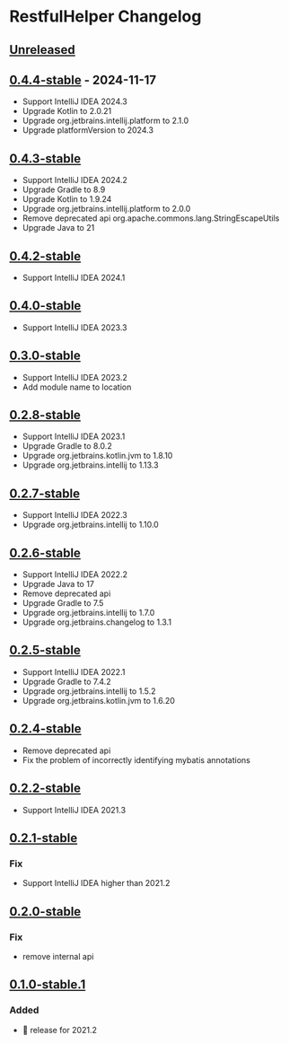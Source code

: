 <!-- Keep a Changelog guide -> https://keepachangelog.com -->

# RestfulHelper Changelog

## [Unreleased]

## [0.4.4-stable] - 2024-11-17

- Support IntelliJ IDEA 2024.3
- Upgrade Kotlin to 2.0.21
- Upgrade org.jetbrains.intellij.platform to 2.1.0
- Upgrade platformVersion to 2024.3

## [0.4.3-stable]

- Support IntelliJ IDEA 2024.2
- Upgrade Gradle to 8.9
- Upgrade Kotlin to 1.9.24
- Upgrade org.jetbrains.intellij.platform to 2.0.0
- Remove deprecated api org.apache.commons.lang.StringEscapeUtils
- Upgrade Java to 21

## [0.4.2-stable]

- Support IntelliJ IDEA 2024.1

## [0.4.0-stable]

- Support IntelliJ IDEA 2023.3

## [0.3.0-stable]

- Support IntelliJ IDEA 2023.2
- Add module name to location

## [0.2.8-stable]

- Support IntelliJ IDEA 2023.1
- Upgrade Gradle to 8.0.2
- Upgrade org.jetbrains.kotlin.jvm to 1.8.10
- Upgrade org.jetbrains.intellij to 1.13.3

## [0.2.7-stable]

- Support IntelliJ IDEA 2022.3
- Upgrade org.jetbrains.intellij to 1.10.0

## [0.2.6-stable]

- Support IntelliJ IDEA 2022.2
- Upgrade Java to 17
- Remove deprecated api
- Upgrade Gradle to 7.5
- Upgrade org.jetbrains.intellij to 1.7.0
- Upgrade org.jetbrains.changelog to 1.3.1

## [0.2.5-stable]

- Support IntelliJ IDEA 2022.1
- Upgrade Gradle to 7.4.2
- Upgrade org.jetbrains.intellij to 1.5.2
- Upgrade org.jetbrains.kotlin.jvm to 1.6.20

## [0.2.4-stable]

- Remove deprecated api
- Fix the problem of incorrectly identifying mybatis annotations

## [0.2.2-stable]

- Support IntelliJ IDEA 2021.3

## [0.2.1-stable]

### Fix

- Support IntelliJ IDEA higher than 2021.2

## [0.2.0-stable]

### Fix

- remove internal api

## [0.1.0-stable.1]

### Added

- 🎉 release for 2021.2

[Unreleased]: https://github.com/Nayacco/RestfulHelper/compare/v0.4.4-stable...HEAD
[0.4.4-stable]: https://github.com/Nayacco/RestfulHelper/compare/v0.4.3-stable...v0.4.4-stable
[0.4.3-stable]: https://github.com/Nayacco/RestfulHelper/compare/v0.4.2-stable...v0.4.3-stable
[0.4.2-stable]: https://github.com/Nayacco/RestfulHelper/compare/v0.4.0-stable...v0.4.2-stable
[0.4.0-stable]: https://github.com/Nayacco/RestfulHelper/compare/v0.3.0-stable...v0.4.0-stable
[0.3.0-stable]: https://github.com/Nayacco/RestfulHelper/compare/v0.2.8-stable...v0.3.0-stable
[0.2.8-stable]: https://github.com/Nayacco/RestfulHelper/compare/v0.2.7-stable...v0.2.8-stable
[0.2.7-stable]: https://github.com/Nayacco/RestfulHelper/compare/v0.2.6-stable...v0.2.7-stable
[0.2.6-stable]: https://github.com/Nayacco/RestfulHelper/compare/v0.2.5-stable...v0.2.6-stable
[0.2.5-stable]: https://github.com/Nayacco/RestfulHelper/compare/v0.2.4-stable...v0.2.5-stable
[0.2.4-stable]: https://github.com/Nayacco/RestfulHelper/compare/v0.2.2-stable...v0.2.4-stable
[0.2.2-stable]: https://github.com/Nayacco/RestfulHelper/compare/v0.2.1-stable...v0.2.2-stable
[0.2.1-stable]: https://github.com/Nayacco/RestfulHelper/compare/v0.2.0-stable...v0.2.1-stable
[0.2.0-stable]: https://github.com/Nayacco/RestfulHelper/compare/v0.1.0-stable.1...v0.2.0-stable
[0.1.0-stable.1]: https://github.com/Nayacco/RestfulHelper/commits/v0.1.0-stable.1
